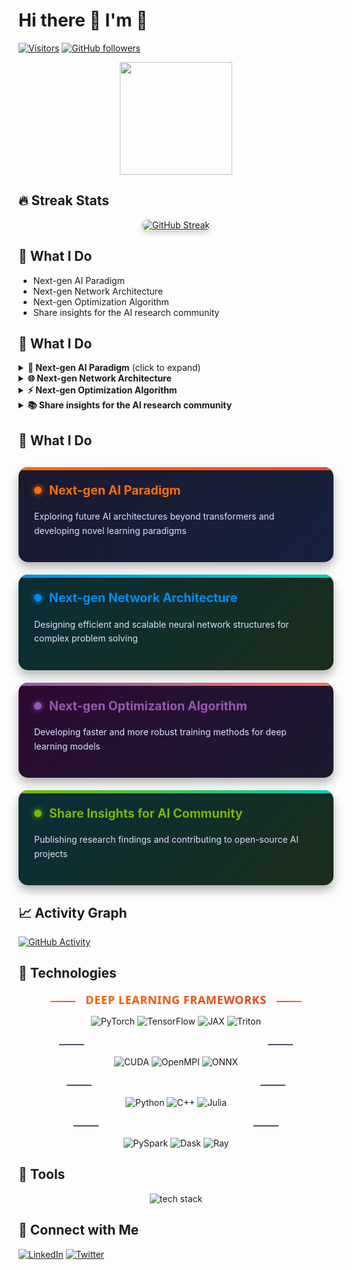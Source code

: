 # Hi there 👋 I'm 🤖

[![Visitors](https://komarev.com/ghpvc/?username=matrix-net&label=Profile%20views&color=0e75b6&style=flat)](https://github.com/matrix-net)
[![GitHub followers](https://img.shields.io/github/followers/matrix-net?style=social)](https://github.com/matrix-net)

<p align="center">
  <a href="https://github.com/matrix-net">
    <img height="180em" src="https://github-readme-stats.vercel.app/api?username=matrix-net&show_icons=true&theme=radical&count_private=true"/>
<!--     <img height="180em" src="https://github-readme-stats.vercel.app/api/top-langs/?username=matrix-net&layout=compact&theme=radical"/> -->
  </a>
</p>

## 🔥 Streak Stats
<div align="center">
  <a href="https://github.com/matrix-net">
    <img 
      src="https://streak-stats.demolab.com/?user=matrix-net&theme=radical" 
      alt="GitHub Streak" 
      style="box-shadow: 0 4px 8px rgba(0,0,0,0.2); border-radius: 8px;"
      onmouseover="this.style.transform='scale(1.02)'; this.style.transition='transform 0.3s ease';"
      onmouseout="this.style.transform='scale(1)';"
    >
  </a>
</div>

## 🚀 What I Do

- Next-gen AI Paradigm
- Next-gen Network Architecture
- Next-gen Optimization Algorithm
- Share insights for the AI research community


## 🚀 What I Do
<details>
<summary><b>🔮 Next-gen AI Paradigm</b> (click to expand)</summary>
Exploring future AI architectures beyond transformers
</details>
<details>
<summary><b>🌐 Next-gen Network Architecture</b></summary>
Designing efficient and scalable neural network structures
</details>
<details>
<summary><b>⚡ Next-gen Optimization Algorithm</b></summary>
Developing faster and more robust training methods
</details>
<details>
<summary><b>📚 Share insights for the AI research community</b></summary>
Publishing papers and open-source projects
</details>


## 🚀 What I Do

<div style="
  display: grid;
  grid-template-columns: repeat(auto-fit, minmax(250px, 1fr));
  gap: 20px;
  margin-top: 30px;
">
  
  <!-- AI Paradigm -->
  <div class="card" style="
    background: linear-gradient(135deg, #1a1a2e 0%, #16213e 100%);
    border-radius: 15px;
    padding: 25px;
    box-shadow: 0 8px 16px rgba(0,0,0,0.3);
    position: relative;
    overflow: hidden;
    transition: transform 0.4s ease, box-shadow 0.4s ease;
  " onmouseover="this.style.transform='translateY(-10px)'; this.style.boxShadow='0 15px 30px rgba(0,0,0,0.4)'" onmouseout="this.style.transform='translateY(0)'; this.style.boxShadow='0 8px 16px rgba(0,0,0,0.3)'">
    <div style="
      position: absolute;
      top: 0;
      left: 0;
      width: 100%;
      height: 5px;
      background: linear-gradient(90deg, #FF6F00, #EE4C2C);
    "></div>
    <h3 style="
      color: #FF6F00;
      margin-top: 0;
      font-size: 1.4em;
      display: flex;
      align-items: center;
    ">
      <span style="
        display: inline-block;
        width: 12px;
        height: 12px;
        background: #FF6F00;
        border-radius: 50%;
        margin-right: 12px;
        box-shadow: 0 0 10px #FF6F00;
      "></span>
      Next-gen AI Paradigm
    </h3>
    <p style="color: #e0e0ff; line-height: 1.6;">
      Exploring future AI architectures beyond transformers and developing novel learning paradigms
    </p>
  </div>
  
  <!-- Network Architecture -->
  <div class="card" style="
    background: linear-gradient(135deg, #0a2e38 0%, #1a2e1a 100%);
    border-radius: 15px;
    padding: 25px;
    box-shadow: 0 8px 16px rgba(0,0,0,0.3);
    position: relative;
    overflow: hidden;
    transition: transform 0.4s ease, box-shadow 0.4s ease;
  " onmouseover="this.style.transform='translateY(-10px)'; this.style.boxShadow='0 15px 30px rgba(0,0,0,0.4)'" onmouseout="this.style.transform='translateY(0)'; this.style.boxShadow='0 8px 16px rgba(0,0,0,0.3)'">
    <div style="
      position: absolute;
      top: 0;
      left: 0;
      width: 100%;
      height: 5px;
      background: linear-gradient(90deg, #028CF0, #00D1B2);
    "></div>
    <h3 style="
      color: #028CF0;
      margin-top: 0;
      font-size: 1.4em;
      display: flex;
      align-items: center;
    ">
      <span style="
        display: inline-block;
        width: 12px;
        height: 12px;
        background: #028CF0;
        border-radius: 50%;
        margin-right: 12px;
        box-shadow: 0 0 10px #028CF0;
      "></span>
      Next-gen Network Architecture
    </h3>
    <p style="color: #e0e0ff; line-height: 1.6;">
      Designing efficient and scalable neural network structures for complex problem solving
    </p>
  </div>
  
  <!-- Optimization Algorithm -->
  <div class="card" style="
    background: linear-gradient(135deg, #2D0A31 0%, #1A1A2E 100%);
    border-radius: 15px;
    padding: 25px;
    box-shadow: 0 8px 16px rgba(0,0,0,0.3);
    position: relative;
    overflow: hidden;
    transition: transform 0.4s ease, box-shadow 0.4s ease;
  " onmouseover="this.style.transform='translateY(-10px)'; this.style.boxShadow='0 15px 30px rgba(0,0,0,0.4)'" onmouseout="this.style.transform='translateY(0)'; this.style.boxShadow='0 8px 16px rgba(0,0,0,0.3)'">
    <div style="
      position: absolute;
      top: 0;
      left: 0;
      width: 100%;
      height: 5px;
      background: linear-gradient(90deg, #9558B2, #F3745D);
    "></div>
    <h3 style="
      color: #9558B2;
      margin-top: 0;
      font-size: 1.4em;
      display: flex;
      align-items: center;
    ">
      <span style="
        display: inline-block;
        width: 12px;
        height: 12px;
        background: #9558B2;
        border-radius: 50%;
        margin-right: 12px;
        box-shadow: 0 0 10px #9558B2;
      "></span>
      Next-gen Optimization Algorithm
    </h3>
    <p style="color: #e0e0ff; line-height: 1.6;">
      Developing faster and more robust training methods for deep learning models
    </p>
  </div>
  
  <!-- Community Sharing -->
  <div class="card" style="
    background: linear-gradient(135deg, #0A2E38 0%, #1A2E1A 100%);
    border-radius: 15px;
    padding: 25px;
    box-shadow: 0 8px 16px rgba(0,0,0,0.3);
    position: relative;
    overflow: hidden;
    transition: transform 0.4s ease, box-shadow 0.4s ease;
  " onmouseover="this.style.transform='translateY(-10px)'; this.style.boxShadow='0 15px 30px rgba(0,0,0,0.4)'" onmouseout="this.style.transform='translateY(0)'; this.style.boxShadow='0 8px 16px rgba(0,0,0,0.3)'">
    <div style="
      position: absolute;
      top: 0;
      left: 0;
      width: 100%;
      height: 5px;
      background: linear-gradient(90deg, #76B900, #00D1B2);
    "></div>
    <h3 style="
      color: #76B900;
      margin-top: 0;
      font-size: 1.4em;
      display: flex;
      align-items: center;
    ">
      <span style="
        display: inline-block;
        width: 12px;
        height: 12px;
        background: #76B900;
        border-radius: 50%;
        margin-right: 12px;
        box-shadow: 0 0 10px #76B900;
      "></span>
      Share Insights for AI Community
    </h3>
    <p style="color: #e0e0ff; line-height: 1.6;">
      Publishing research findings and contributing to open-source AI projects
    </p>
  </div>
</div>



## 📈 Activity Graph
[![GitHub Activity](https://github-readme-activity-graph.vercel.app/graph?username=matrix-net&theme=github-compact)](https://github.com/matrix-net)


## 🧠 Technologies
<p align="center">
  <span style="display:inline-block; width:40px; height:2px; background:linear-gradient(90deg, #FF6F00, #EE4C2C); margin:0 12px; vertical-align: middle;"></span>
  <strong style="
    font-size: 1.3em;
    font-family: 'Segoe UI', Tahoma, sans-serif;
    letter-spacing: 0.5px;
    background: linear-gradient(90deg, #FF6F00, #EE4C2C);
    -webkit-background-clip: text;
    -webkit-text-fill-color: transparent;
    text-shadow: 0 2px 4px rgba(0,0,0,0.1);
  ">DEEP LEARNING FRAMEWORKS</strong>
  <span style="display:inline-block; width:40px; height:2px; background:linear-gradient(90deg, #EE4C2C, #FF6F00); margin:0 12px; vertical-align: middle;"></span>
</p>
<p align="center">
  <img src="https://img.shields.io/badge/PyTorch-EE4C2C?style=flat&logo=pytorch&logoColor=333333" alt="PyTorch">
  <img src="https://img.shields.io/badge/TensorFlow-FF6F00?style=flat&logo=tensorflow&logoColor=333333" alt="TensorFlow">
  <img src="https://img.shields.io/badge/JAX-F3745D?style=flat&logo=jax&logoColor=333333" alt="JAX">
  <img src="https://img.shields.io/badge/Triton-FF6F00?style=flat&logoColor=333333" alt="Triton">
</p>

<p align="center">
  <span style="display:inline-block; width:40px; height:2px; background:#4a4a6a; margin:0 10px;"></span>
  <strong style="color: #fff; font-size: 1.2em;">ACCELERATION & DEPLOYMENT</strong>
  <span style="display:inline-block; width:40px; height:2px; background:#4a4a6a; margin:0 10px;"></span>
</p>
<p align="center">
  <img src="https://img.shields.io/badge/CUDA-76B900?style=flat&logo=nvidia&logoColor=333333" alt="CUDA">
  <img src="https://img.shields.io/badge/OpenMPI-76B900?style=flat&logoColor=333333" alt="OpenMPI">
  <img src="https://img.shields.io/badge/ONNX-76B900?style=flat&logo=onnx&logoColor=333333" alt="ONNX">
</p>

<p align="center">
  <span style="display:inline-block; width:40px; height:2px; background:#4a4a6a; margin:0 10px;"></span>
  <strong style="color: #fff; font-size: 1.2em;">PROGRAMMING LANGUAGES</strong>
  <span style="display:inline-block; width:40px; height:2px; background:#4a4a6a; margin:0 10px;"></span>
</p>
<p align="center">
  <img src="https://img.shields.io/badge/Python-9558B2?style=flat&logo=python&logoColor=333333" alt="Python">
  <img src="https://img.shields.io/badge/C++-9558B2?style=flat&logo=c%2B%2B&logoColor=333333" alt="C++">
  <img src="https://img.shields.io/badge/Julia-9558B2?style=flat&logo=julia&logoColor=333333" alt="Julia">
</p>

<p align="center">
  <span style="display:inline-block; width:40px; height:2px; background:#4a4a6a; margin:0 10px;"></span>
  <strong style="color: #fff; font-size: 1.2em;">DISTRIBUTED COMPUTING</strong>
  <span style="display:inline-block; width:40px; height:2px; background:#4a4a6a; margin:0 10px;"></span>
</p>
<p align="center">
  <img src="https://img.shields.io/badge/PySpark-028CF0?style=flat&logo=apachespark&logoColor=333333" alt="PySpark">
  <img src="https://img.shields.io/badge/Dask-028CF0?style=flat&logo=dask&logoColor=333333" alt="Dask">
  <img src="https://img.shields.io/badge/Ray-028CF0?style=flat&logo=ray&logoColor=333333" alt="Ray">
</p>

## 🔧 Tools
<p align="center">
  <img src="https://skillicons.dev/icons?i=react,nodejs,java,docker,git,github,linux" alt="tech stack" />
</p>

## 🤝 Connect with Me
[![LinkedIn](https://img.shields.io/badge/LinkedIn-0077B5?style=flat&logo=linkedin&logoColor=white)](https://linkedin.com/in/[YOUR_PROFILE])
[![Twitter](https://img.shields.io/badge/Twitter-1DA1F2?style=flat&logo=twitter&logoColor=white)](https://twitter.com/[YOUR_HANDLE])
